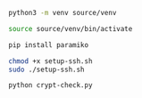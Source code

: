 ```bash
python3 -m venv source/venv
```

```bash
source source/venv/bin/activate
```

```bash
pip install paramiko
```

```bash
chmod +x setup-ssh.sh
sudo ./setup-ssh.sh
```

```bash
python crypt-check.py
```